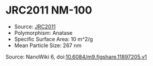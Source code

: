<a name="material" />

# JRC2011 NM-100
<script type="application/ld+json">
  {
    "@context": "https://schema.org/",
    "@type": "ChemicalSubstance",
    "@id": "https://egonw.github.io/nanowiki/nanowiki340.html#material",
    "http://purl.org/dc/terms/conformsTo":
      {
        "@type": "CreativeWork",
        "@id": "https://bioschemas.org/profiles/ChemicalSubstance/0.4-RELEASE/"
      },
    "identfier": "340",
    "name": "JRC2011 NM-100",
    "url": "https://egonw.github.io/nanowiki/nanowiki340.html#material",
    "sameAs": "http://127.0.0.1/mediawiki/index.php/Special:URIResolver/JRC2011_NM-2D100"
  }
</script>


* Source: [JRC2011](articleJRC2011.md)
* Polymorphism: Anatase 
* Specific Surface Area: 10 m^2/g
* Mean Particle Size: 267 nm


Source: NanoWiki 6, doi:[10.6084/m9.figshare.11897205.v1](https://doi.org/10.6084/m9.figshare.11897205.v1)
